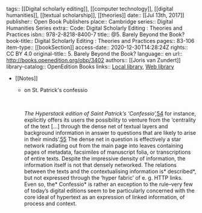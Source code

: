 tags:: [[Digital scholarly editing]], [[computer technology]], [[digital humanities]], [[textual scholarship]], [[theories]]
date:: [[Jul 13th, 2017]]
publisher:: Open Book Publishers
place:: Cambridge
series:: Digital Humanities Series
extra:: Code: Digital Scholarly Editing : Theories and Practices
isbn:: 978-2-8218-8400-7
title:: @5. Barely Beyond the Book?
book-title:: Digital Scholarly Editing : Theories and Practices
pages:: 83-106
item-type:: [[bookSection]]
access-date:: 2020-12-30T14:28:24Z
rights:: CC BY 4.0
original-title:: 5. Barely Beyond the Book?
language:: en
url:: http://books.openedition.org/obp/3402
authors:: [[Joris van Zundert]]
library-catalog:: OpenEdition Books
links:: [Local library](zotero://select/groups/2386895/items/UQY5JRUW), [Web library](https://www.zotero.org/groups/2386895/items/UQY5JRUW)

- [[Notes]]
	- on St. Patrick's confessio
	  
	   
	  
	  *The Hyperstack edition of Saint Patrick’s ‘Confessio’,*[54](https://books.openedition.org/obp/3402?lang=en#ftn54) for instance, explicitly offers its users the possibility to venture from the ‘centrality of the text […] through the dense net of textual layers and background information in answer to questions that are likely to arise in their minds’.[55](https://books.openedition.org/obp/3402?lang=en#ftn55) The dense net in question is effectively a star network radiating out from the main page into leaves containing pages of metadata, facsimiles of manuscript folia, or transcriptions of entire texts. Despite the impressive density of information, the information itself is not that densely networked. The relations between the texts and the contextualising information is* described*, but not expressed through the ‘hyper fabric’ of e. g. HTTP links. Even so, the* Confessio* is rather an exception to the rule–very few of today’s digital editions seem to be particularly concerned with the core ideal of hypertext as an expression of linked information, of process and context.